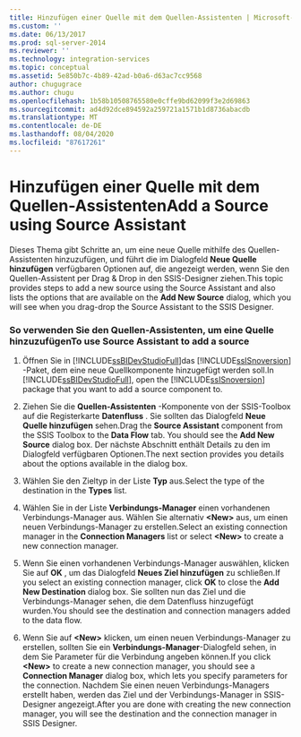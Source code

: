 ```yaml
---
title: Hinzufügen einer Quelle mit dem Quellen-Assistenten | Microsoft-Dokumentation
ms.custom: ''
ms.date: 06/13/2017
ms.prod: sql-server-2014
ms.reviewer: ''
ms.technology: integration-services
ms.topic: conceptual
ms.assetid: 5e850b7c-4b89-42ad-b0a6-d63ac7cc9568
author: chugugrace
ms.author: chugu
ms.openlocfilehash: 1b58b10508765580e0cffe9bd62099f3e2d69863
ms.sourcegitcommit: ad4d92dce894592a259721a1571b1d8736abacdb
ms.translationtype: MT
ms.contentlocale: de-DE
ms.lasthandoff: 08/04/2020
ms.locfileid: "87617261"
---
```

# <a name="add-a-source-using-source-assistant"></a><span data-ttu-id="9c819-102">Hinzufügen einer Quelle mit dem Quellen-Assistenten</span><span class="sxs-lookup"><span data-stu-id="9c819-102">Add a Source using Source Assistant</span></span>
  <span data-ttu-id="9c819-103">Dieses Thema gibt Schritte an, um eine neue Quelle mithilfe des Quellen-Assistenten hinzuzufügen, und führt die im Dialogfeld **Neue Quelle hinzufügen** verfügbaren Optionen auf, die angezeigt werden, wenn Sie den Quellen-Assistent per Drag &amp; Drop in den SSIS-Designer ziehen.</span><span class="sxs-lookup"><span data-stu-id="9c819-103">This topic provides steps to add a new source using the Source Assistant and also lists the options that are available on the **Add New Source** dialog, which you will see when you drag-drop the Source Assistant to the SSIS Designer.</span></span>  
  
### <a name="to-use-source-assistant-to-add-a-source"></a><span data-ttu-id="9c819-104">So verwenden Sie den Quellen-Assistenten, um eine Quelle hinzuzufügen</span><span class="sxs-lookup"><span data-stu-id="9c819-104">To use Source Assistant to add a source</span></span>  
  
1.  <span data-ttu-id="9c819-105">Öffnen Sie in [!INCLUDE[ssBIDevStudioFull](../includes/ssbidevstudiofull-md.md)]das [!INCLUDE[ssISnoversion](../includes/ssisnoversion-md.md)] -Paket, dem eine neue Quellkomponente hinzugefügt werden soll.</span><span class="sxs-lookup"><span data-stu-id="9c819-105">In [!INCLUDE[ssBIDevStudioFull](../includes/ssbidevstudiofull-md.md)], open the [!INCLUDE[ssISnoversion](../includes/ssisnoversion-md.md)] package that you want to add a source component to.</span></span>  
  
2.  <span data-ttu-id="9c819-106">Ziehen Sie die **Quellen-Assistenten** -Komponente von der SSIS-Toolbox auf die Registerkarte **Datenfluss** . Sie sollten das Dialogfeld **Neue Quelle hinzufügen** sehen.</span><span class="sxs-lookup"><span data-stu-id="9c819-106">Drag the **Source Assistant** component from the SSIS Toolbox to the **Data Flow** tab. You should see the **Add New Source** dialog box.</span></span> <span data-ttu-id="9c819-107">Der nächste Abschnitt enthält Details zu den im Dialogfeld verfügbaren Optionen.</span><span class="sxs-lookup"><span data-stu-id="9c819-107">The next section provides you details about the options available in the dialog box.</span></span>  
  
3.  <span data-ttu-id="9c819-108">Wählen Sie den Zieltyp in der Liste **Typ** aus.</span><span class="sxs-lookup"><span data-stu-id="9c819-108">Select the type of the destination in the **Types** list.</span></span>  
  
4.  <span data-ttu-id="9c819-109">Wählen Sie in der Liste **Verbindungs-Manager** einen vorhandenen Verbindungs-Manager aus. Wählen Sie alternativ **\<New>** aus, um einen neuen Verbindungs-Manager zu erstellen.</span><span class="sxs-lookup"><span data-stu-id="9c819-109">Select an existing connection manager in the **Connection Managers** list or select **\<New>** to create a new connection manager.</span></span>  
  
5.  <span data-ttu-id="9c819-110">Wenn Sie einen vorhandenen Verbindungs-Manager auswählen, klicken Sie auf **OK** , um das Dialogfeld **Neues Ziel hinzufügen** zu schließen.</span><span class="sxs-lookup"><span data-stu-id="9c819-110">If you select an existing connection manager, click **OK** to close the **Add New Destination** dialog box.</span></span> <span data-ttu-id="9c819-111">Sie sollten nun das Ziel und die Verbindungs-Manager sehen, die dem Datenfluss hinzugefügt wurden.</span><span class="sxs-lookup"><span data-stu-id="9c819-111">You should see the destination and connection managers added to the data flow.</span></span>  
  
6.  <span data-ttu-id="9c819-112">Wenn Sie auf **\<New>** klicken, um einen neuen Verbindungs-Manager zu erstellen, sollten Sie ein **Verbindungs-Manager**-Dialogfeld sehen, in dem Sie Parameter für die Verbindung angeben können.</span><span class="sxs-lookup"><span data-stu-id="9c819-112">If you click **\<New>** to create a new connection manager, you should see a **Connection Manager** dialog box, which lets you specify parameters for the connection.</span></span> <span data-ttu-id="9c819-113">Nachdem Sie einen neuen Verbindungs-Managers erstellt haben, werden das Ziel und der Verbindungs-Manager in SSIS-Designer angezeigt.</span><span class="sxs-lookup"><span data-stu-id="9c819-113">After you are done with creating the new connection manager, you will see the destination and the connection manager in SSIS Designer.</span></span>  
  
  
